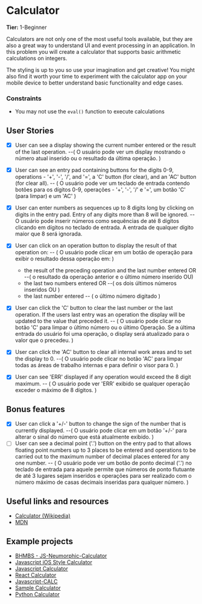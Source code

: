 # Calculator

**Tier:** 1-Beginner

Calculators are not only one of the most useful tools available, but they are
also a great way to understand UI and event processing in an application. In
this problem you will create a calculator that supports basic arithmetic
calculations on integers.

The styling is up to you so use your imagination and get creative! You might
also find it worth your time to experiment with the calculator app on your
mobile device to better understand basic functionality and edge cases.

### Constraints

- You may not use the `eval()` function to execute calculations

## User Stories

-   [x] User can see a display showing the current number entered or the
result of the last operation.
--( O usuário pode ver um display mostrando o número atual inserido ou o resultado da última operação. )

-   [x] User can see an entry pad containing buttons for the digits 0-9,
operations - '+', '-', '/', and '=', a 'C' button (for clear), and an 'AC'
button (for clear all).
-- ( O usuário pode ver um teclado de entrada contendo botões para os dígitos 0-9,
operações - '+', '-', '/' e '=', um botão 'C' (para limpar) e um 'AC' )

-   [x] User can enter numbers as sequences up to 8 digits long by clicking on
digits in the entry pad. Entry of any digits more than 8 will be ignored.
-- O usuário pode inserir números como sequências de até 8 dígitos clicando em
dígitos no teclado de entrada. A entrada de qualquer dígito maior que 8 será ignorada.

-   [x] User can click on an operation button to display the result of that
operation on:
-- ( O usuário pode clicar em um botão de operação para exibir o resultado dessa
operação em: )
    * the result of the preceding operation and the last number entered OR
    --( o resultado da operação anterior e o último número inserido OU)
    * the last two numbers entered OR
    --( os dois últimos números inseridos OU )
    * the last number entered -- ( o último número digitado )

-   [x] User can click the 'C' button to clear the last number or the last
operation. If the users last entry was an operation the display will be
updated to the value that preceded it.
-- ( O usuário pode clicar no botão 'C' para limpar o último número ou o último
Operação. Se a última entrada do usuário foi uma operação, o display será
atualizado para o valor que o precedeu. )
-   [x] User can click the 'AC' button to clear all internal work areas and
to set the display to 0.
--( O usuário pode clicar no botão 'AC' para limpar todas as áreas de trabalho internas e
para definir o visor para 0. )
-   [x] User can see 'ERR' displayed if any operation would exceed the
8 digit maximum.
-- ( O usuário pode ver 'ERR' exibido se qualquer operação exceder o
máximo de 8 dígitos. )

## Bonus features

-   [x] User can click a '+/-' button to change the sign of the number that is
currently displayed.
--( O usuário pode clicar em um botão '+/-' para alterar o sinal do número que está
atualmente exibido. )
-   [ ] User can see a decimal point ('.') button on the entry pad to that
allows floating point numbers up to 3 places to be entered and operations to
be carried out to the maximum number of decimal places entered for any one
number.
-- ( O usuário pode ver um botão de ponto decimal ('.') no teclado de entrada para aquele
permite que números de ponto flutuante de até 3 lugares sejam inseridos e operações para
ser realizado com o número máximo de casas decimais inseridas para qualquer
número. )

## Useful links and resources

- [Calculator (Wikipedia)](https://en.wikipedia.org/wiki/Calculator)
- [MDN](https://developer.mozilla.org/en-US/)

## Example projects

- [BHMBS - JS-Neumorphic-Calculator](https://barhouum7.github.io/JS-Neumorphic-Calc.github.io/)
- [Javascript iOS Style Calculator](https://codepen.io/ssmkhrj/full/jOWBQqO)
- [Javascript Calculator](https://codepen.io/giana/pen/GJMBEv)
- [React Calculator](https://codepen.io/mjijackson/pen/xOzyGX)
- [Javascript-CALC](https://github.com/x0uter/javascript-calc)
- [Sample Calculator](https://sevlasnog.github.io/sample-calculator)
- [Python Calculator](https://github.com/kana800/Side-Projects/tree/master/1-Beginner/calculator)
